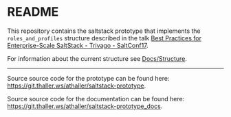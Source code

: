 # README

This repository contains the saltstack prototype that implements the
`roles_and_profiles` structure described in the talk [Best Practices for
Enterprise-Scale SaltStack - Trivago -
SaltConf17](https://www.youtube.com/watch?v=yWhvgLqgYR0).

For information about the current structure see
[Docs/Structure](/Docs/Structure.html).

---

Source source code for the prototype can be found here:
<https://git.thaller.ws/athaller/saltstack-prototype>.

Source source code for the documentation can be found here:
<https://git.thaller.ws/athaller/saltstack-prototype_docs>.
